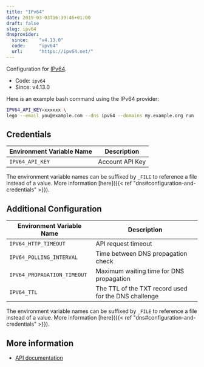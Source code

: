 ```yaml
---
title: "IPv64"
date: 2019-03-03T16:39:46+01:00
draft: false
slug: ipv64
dnsprovider:
  since:    "v4.13.0"
  code:     "ipv64"
  url:      "https://ipv64.net/"
---
```


<!-- THIS DOCUMENTATION IS AUTO-GENERATED. PLEASE DO NOT EDIT. -->
<!-- providers/dns/ipv64/ipv64.toml -->
<!-- THIS DOCUMENTATION IS AUTO-GENERATED. PLEASE DO NOT EDIT. -->


Configuration for [IPv64](https://ipv64.net/).


<!--more-->

- Code: `ipv64`
- Since: v4.13.0


Here is an example bash command using the IPv64 provider:

```bash
IPV64_API_KEY=xxxxxx \
lego --email you@example.com --dns ipv64 --domains my.example.org run
```




## Credentials

| Environment Variable Name | Description |
|-----------------------|-------------|
| `IPV64_API_KEY` | Account API Key |

The environment variable names can be suffixed by `_FILE` to reference a file instead of a value.
More information [here]({{< ref "dns#configuration-and-credentials" >}}).


## Additional Configuration

| Environment Variable Name | Description |
|--------------------------------|-------------|
| `IPV64_HTTP_TIMEOUT` | API request timeout |
| `IPV64_POLLING_INTERVAL` | Time between DNS propagation check |
| `IPV64_PROPAGATION_TIMEOUT` | Maximum waiting time for DNS propagation |
| `IPV64_TTL` | The TTL of the TXT record used for the DNS challenge |

The environment variable names can be suffixed by `_FILE` to reference a file instead of a value.
More information [here]({{< ref "dns#configuration-and-credentials" >}}).




## More information

- [API documentation](https://ipv64.net/dyndns_updater_api)

<!-- THIS DOCUMENTATION IS AUTO-GENERATED. PLEASE DO NOT EDIT. -->
<!-- providers/dns/ipv64/ipv64.toml -->
<!-- THIS DOCUMENTATION IS AUTO-GENERATED. PLEASE DO NOT EDIT. -->
